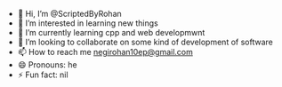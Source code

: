 - 👋 Hi, I’m @ScriptedByRohan
- 👀 I’m interested in learning new things
- 🌱 I’m currently learning cpp and web developmwnt
- 💞️ I’m looking to collaborate on some kind of development of software 
- 📫 How to reach me negirohan10ep@gmail.com
- 😄 Pronouns: he
- ⚡ Fun fact: nil

<!---
ScriptedByRohan/ScriptedByRohan is a ✨ special ✨ repository because its `README.md` (this file) appears on your GitHub profile.
You can click the Preview link to take a look at your changes.
--->
